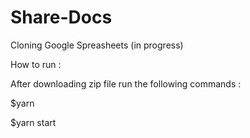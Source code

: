 # Share-Docs
Cloning Google Spreasheets (in progress)

How to run : 

After downloading zip file run the following commands : 

  $yarn
  
  $yarn start

